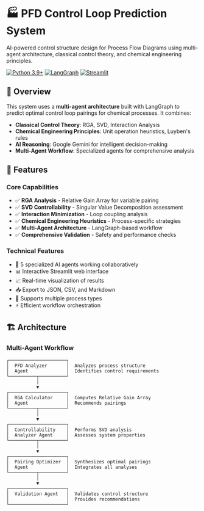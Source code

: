 # 🏭 PFD Control Loop Prediction System

AI-powered control structure design for Process Flow Diagrams using multi-agent architecture, classical control theory, and chemical engineering principles.

[![Python 3.9+](https://img.shields.io/badge/python-3.9+-blue.svg)](https://www.python.org/downloads/)
[![LangGraph](https://img.shields.io/badge/LangGraph-latest-green.svg)](https://github.com/langchain-ai/langgraph)
[![Streamlit](https://img.shields.io/badge/Streamlit-1.31+-red.svg)](https://streamlit.io/)

## 🎯 Overview

This system uses a **multi-agent architecture** built with LangGraph to predict optimal control loop pairings for chemical processes. It combines:

- **Classical Control Theory**: RGA, SVD, Interaction Analysis
- **Chemical Engineering Principles**: Unit operation heuristics, Luyben's rules
- **AI Reasoning**: Google Gemini for intelligent decision-making
- **Multi-Agent Workflow**: Specialized agents for comprehensive analysis

## 🌟 Features

### Core Capabilities
- ✅ **RGA Analysis** - Relative Gain Array for variable pairing
- ✅ **SVD Controllability** - Singular Value Decomposition assessment
- ✅ **Interaction Minimization** - Loop coupling analysis
- ✅ **Chemical Engineering Heuristics** - Process-specific strategies
- ✅ **Multi-Agent Architecture** - LangGraph-based workflow
- ✅ **Comprehensive Validation** - Safety and performance checks

### Technical Features
- 🤖 5 specialized AI agents working collaboratively
- 📊 Interactive Streamlit web interface
- 📈 Real-time visualization of results
- 📥 Export to JSON, CSV, and Markdown
- 🔄 Supports multiple process types
- ⚡ Efficient workflow orchestration

## 🏗️ Architecture

### Multi-Agent Workflow

```
┌─────────────────────┐
│  PFD Analyzer       │  Analyzes process structure
│  Agent              │  Identifies control requirements
└──────────┬──────────┘
           │
           ▼
┌─────────────────────┐
│  RGA Calculator     │  Computes Relative Gain Array
│  Agent              │  Recommends pairings
└──────────┬──────────┘
           │
           ▼
┌─────────────────────┐
│  Controllability    │  Performs SVD analysis
│  Analyzer Agent     │  Assesses system properties
└──────────┬──────────┘
           │
           ▼
┌─────────────────────┐
│  Pairing Optimizer  │  Synthesizes optimal pairings
│  Agent              │  Integrates all analyses
└──────────┬──────────┘
           │
           ▼
┌─────────────────────┐
│  Validation Agent   │  Validates control structure
│                     │  Provides recommendations
└─────────────────────┘
```

